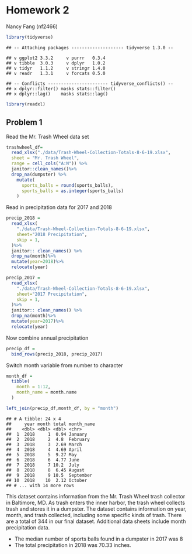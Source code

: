 Homework 2
================
Nancy Fang (nf2466)

``` r
library(tidyverse)
```

    ## -- Attaching packages -------------------- tidyverse 1.3.0 --

    ## v ggplot2 3.3.2     v purrr   0.3.4
    ## v tibble  3.0.3     v dplyr   1.0.2
    ## v tidyr   1.1.2     v stringr 1.4.0
    ## v readr   1.3.1     v forcats 0.5.0

    ## -- Conflicts ----------------------- tidyverse_conflicts() --
    ## x dplyr::filter() masks stats::filter()
    ## x dplyr::lag()    masks stats::lag()

``` r
library(readxl)
```

## Problem 1

Read the Mr. Trash Wheel data set

``` r
trashwheel_df=
  read_xlsx("./data/Trash-Wheel-Collection-Totals-8-6-19.xlsx", 
  sheet = "Mr. Trash Wheel",
  range = cell_cols("A:N")) %>%
  janitor::clean_names()%>%
  drop_na(dumpster) %>%
    mutate(
      sports_balls = round(sports_balls),
      sports_balls = as.integer(sports_balls)
    )
```

Read in precipitation data for 2017 and 2018

``` r
precip_2018 = 
  read_xlsx(
    "./data/Trash-Wheel-Collection-Totals-8-6-19.xlsx",
    sheet="2018 Precipitation",
    skip = 1,
  )%>%
  janitor:: clean_names() %>%
  drop_na(month)%>%
  mutate(year=2018)%>%
  relocate(year)

precip_2017 = 
  read_xlsx(
    "./data/Trash-Wheel-Collection-Totals-8-6-19.xlsx",
    sheet="2017 Precipitation",
    skip = 1,
  )%>%
  janitor:: clean_names() %>%
  drop_na(month)%>%
  mutate(year=2017)%>%
  relocate(year)
```

Now combine annual precipitation

``` r
precip_df = 
  bind_rows(precip_2018, precip_2017)
```

Switch month variable from number to character

``` r
month_df = 
  tibble(
    month = 1:12,
    month_name = month.name
  )

left_join(precip_df,month_df, by = "month")
```

    ## # A tibble: 24 x 4
    ##     year month total month_name
    ##    <dbl> <dbl> <dbl> <chr>     
    ##  1  2018     1  0.94 January   
    ##  2  2018     2  4.8  February  
    ##  3  2018     3  2.69 March     
    ##  4  2018     4  4.69 April     
    ##  5  2018     5  9.27 May       
    ##  6  2018     6  4.77 June      
    ##  7  2018     7 10.2  July      
    ##  8  2018     8  6.45 August    
    ##  9  2018     9 10.5  September 
    ## 10  2018    10  2.12 October   
    ## # ... with 14 more rows

This dataset contains information from the Mr. Trash Wheel trash
collector in Baltimore, MD. As trash enters the inner harbor, the trash
wheel collects trash and stores it in a dumpster. The dataset contains
information on year, month, and trash collected, including some specific
kinds of trash. There are a total of 344 in our final dataset.
Additional data sheets include month precipitation data.

  - The median number of sports balls found in a dumpster in 2017 was 8
  - The total precipitation in 2018 was 70.33 inches.
